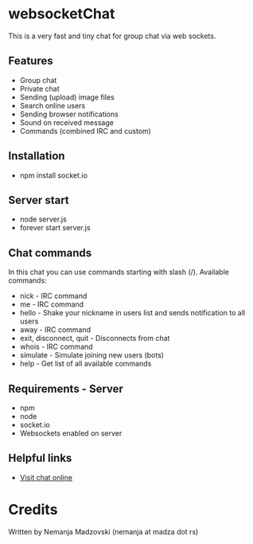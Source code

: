 # websocketChat
This is a very fast and tiny chat for group chat via web sockets.

## Features
* Group chat
* Private chat
* Sending (upload) image files
* Search online users
* Sending browser notifications
* Sound on received message
* Commands (combined IRC and custom)

## Installation
* npm install socket.io

## Server start
* node server.js
* forever start server.js

## Chat commands
In this chat you can use commands starting with slash (/).
Available commands:
* nick - IRC command
* me - IRC command
* hello - Shake your nickname in users list and sends notification to all users
* away - IRC command
* exit, disconnect, quit - Disconnects from chat
* whois - IRC command
* simulate - Simulate joining new users (bots)
* help - Get list of all available commands

## Requirements - Server
* npm
* node
* socket.io
* Websockets enabled on server

## Helpful links
* [Visit chat online](http://madza.rs/chat)

# Credits
Written by Nemanja Madzovski (nemanja at madza dot rs)